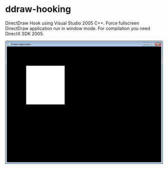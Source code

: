 # ddraw-hooking

DirectDraw Hook using Visual Studio 2005 C++. Force fullscreen DirectDraw application run in window mode. For compilation you need DirectX SDK 2005.

<img src="https://github.com/kurlyak/ddraw-hooking/blob/main/pics/ddraw_hook.png" alt="hook directdraw" width=600 />